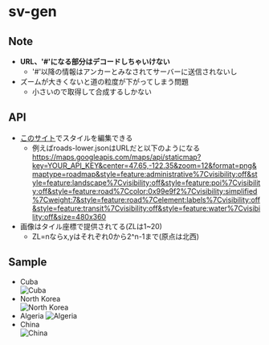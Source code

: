 # sv-gen

## Note
  - **URL、'#'になる部分はデコードしちゃいけない**
    - '#'以降の情報はアンカーとみなされてサーバーに送信されないし
  - ズームが大きくないと道の粒度が下がってしまう問題
    - 小さいので取得して合成するしかない

## API
- [このサイト](https://mapstyle.withgoogle.com/)でスタイルを編集できる
  - 例えばroads-lower.jsonはURLだと以下のようになる  
    https://maps.googleapis.com/maps/api/staticmap?key=YOUR_API_KEY&center=47.65,-122.35&zoom=12&format=png&maptype=roadmap&style=feature:administrative%7Cvisibility:off&style=feature:landscape%7Cvisibility:off&style=feature:poi%7Cvisibility:off&style=feature:road%7Ccolor:0x99e9f2%7Cvisibility:simplified%7Cweight:7&style=feature:road%7Celement:labels%7Cvisibility:off&style=feature:transit%7Cvisibility:off&style=feature:water%7Cvisibility:off&size=480x360
- 画像はタイル座標で提供されてる(ZLは1~20)
  - ZL=nならx,yはそれぞれ0から2^n-1まで(原点は北西)

## Sample
- Cuba  
  ![Cuba](./img/Cuba.png)
- North Korea  
  ![North Korea](./img/North-Korea.png)
- Algeria
  ![Algeria](./img/Algeria.png)
- China  
  ![China](./img/China.png)